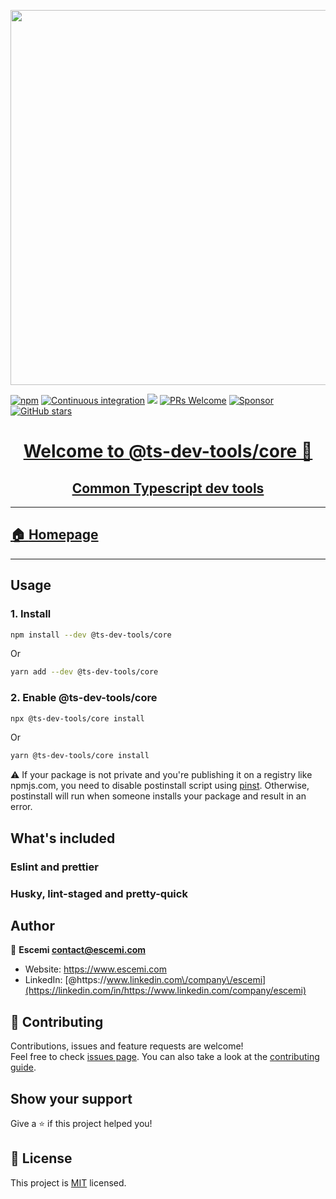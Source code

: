 <p align="center">
  <a href="https://github.com/escemi-tech/ts-dev-tools/tree/main/packages/core" target="_blank"><img src="https://repository-images.githubusercontent.com/306680259/8d077b80-19cd-11eb-8625-f2b1a474d4a9" width="600"></a>
</p>
<p>
<a href="https://www.npmjs.com/package/@ts-dev-tools/core" target="_blank"><img alt="npm" src="https://img.shields.io/npm/v/@ts-dev-tools/core"></a>
<a href="https://github.com/escemi-tech/ts-dev-tools/actions?query=workflow%3A%22Continuous+Integration%22" target="_blank"><img alt="Continuous integration" src="https://github.com/escemi-tech/ts-dev-tools/workflows/Continuous%20Integration/badge.svg"></a>
<a href="https://codecov.io/gh/escemi-tech/ts-dev-tools" target="_blank"><img src="https://codecov.io/gh/escemi-tech/ts-dev-tools/branch/main/graph/badge.svg?token=mVB3P7BFzR"/></a>    
<a href="CONTRIBUTING" target="_blank"><img src="https://img.shields.io/badge/PRs-welcome-brightgreen.svg" alt="PRs Welcome"></a>
<a href="https://github.com/sponsors/neilime"><img src="https://img.shields.io/badge/%E2%9D%A4-Sponsor-ff69b4" alt="Sponsor"></a>
<a href="https://github.com/escemi-tech/ts-dev-tools"><img alt="GitHub stars" src="https://img.shields.io/github/stars/escemi-tech/ts-dev-tools?logo=github">

</p>
<h1 align="center">Welcome to @ts-dev-tools/core 👋</h1>

<h2 align="center">Common Typescript dev tools</h2>

---

## 🏠 [Homepage](https://github.com/escemi-tech/ts-dev-tools/tree/main/packages/core)

---

## Usage

### 1. Install

```sh
npm install --dev @ts-dev-tools/core
```

Or

```sh
yarn add --dev @ts-dev-tools/core
```

### 2. Enable @ts-dev-tools/core

```sh
npx @ts-dev-tools/core install
```

Or

```sh
yarn @ts-dev-tools/core install
```

⚠️ If your package is not private and you're publishing it on a registry like npmjs.com, you need to disable postinstall script using [pinst](https://github.com/typicode/pinst). Otherwise, postinstall will run when someone installs your package and result in an error.

## What's included

### Eslint and prettier

### Husky, lint-staged and pretty-quick

## Author

👤 **Escemi <contact@escemi.com>**

- Website: https://www.escemi.com
- LinkedIn: [@https:\/\/www.linkedin.com\/company\/escemi](https://linkedin.com/in/https://www.linkedin.com/company/escemi)

## 🤝 Contributing

Contributions, issues and feature requests are welcome!<br />Feel free to check [issues page](https://github.com/escemi-tech/ts-dev-tools/issues). You can also take a look at the [contributing guide](CONTRIBUTING).

## Show your support

Give a ⭐️ if this project helped you!

## 📝 License

This project is [MIT](LICENSE) licensed.
